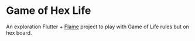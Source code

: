 # Game of Hex Life

An exploration Flutter + [Flame](flame-engine.org) project to play with Game of Life rules but on hex board.

